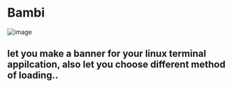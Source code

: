 # Bambi
![image](https://user-images.githubusercontent.com/95746190/186518112-4b800c28-1399-459b-a904-d225f690d312.png)


## let you make a banner for your linux terminal appilcation, also let you choose different method of loading..
